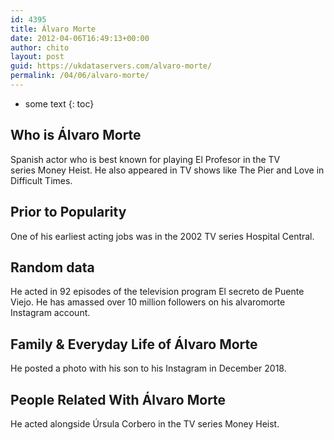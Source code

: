 ```yaml
---
id: 4395
title: Álvaro Morte
date: 2012-04-06T16:49:13+00:00
author: chito
layout: post
guid: https://ukdataservers.com/alvaro-morte/
permalink: /04/06/alvaro-morte/
---
```


* some text
{: toc}
          
          
## Who is  Álvaro Morte
                  
                  
                  
Spanish actor who is best known for playing El Profesor in the TV series Money Heist. He also appeared in TV shows like The Pier and Love in Difficult Times. 
                  
                
                
                
## Prior to Popularity 
                  
                  
                  
One of his earliest acting jobs was in the 2002 TV series Hospital Central.
                  
                
                
                
## Random data 
                  
                  
                  
He acted in 92 episodes of the television program El secreto de Puente Viejo. He has amassed over 10 million followers on his alvaromorte Instagram account. 
                  
                
                
                
## Family & Everyday Life of Álvaro Morte
                  
                  
                  
He posted a photo with his son to his Instagram in December 2018. 
                  
                
                
                
## People Related With  Álvaro Morte
                  
                  
                  
He acted alongside Úrsula Corbero in the TV series Money Heist. 
                  
                
              
            
          
          
          
    
    
  
